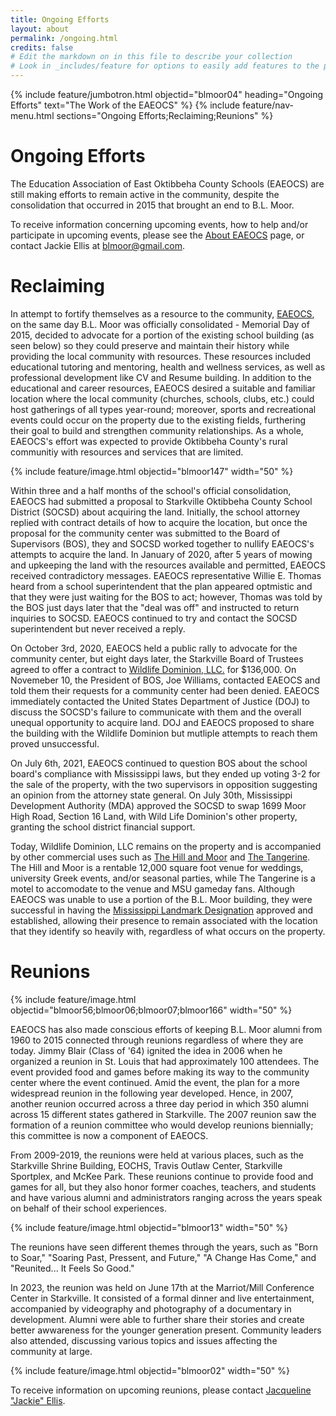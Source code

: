 ```yaml
---
title: Ongoing Efforts
layout: about
permalink: /ongoing.html
credits: false
# Edit the markdown on in this file to describe your collection
# Look in _includes/feature for options to easily add features to the page
---
```


{% include feature/jumbotron.html objectid="blmoor04" heading="Ongoing Efforts" text="The Work of the EAEOCS" %} 
{% include feature/nav-menu.html sections="Ongoing Efforts;Reclaiming;Reunions" %}

# Ongoing Efforts

The Education Association of East Oktibbeha County Schools (EAEOCS) are still making efforts to remain active in the community, despite the consolidation that occurred in 2015 that brought an end to B.L. Moor. 

To receive information concerning upcoming events, how to help and/or participate in upcoming events, please see the [About EAEOCS](/about-eaeocs.html) page, or contact Jackie Ellis at [blmoor@gmail.com](mailto:blmoor@gmail.com). 

# Reclaiming

In attempt to fortify themselves as a resource to the community, [EAEOCS](/about-eaeocs.html), on the same day B.L. Moor was officially consolidated - Memorial Day of 2015, decided to advocate for a portion of the existing school building (as seen below) so they could preserve and maintain their history while providing the local community with resources. These resources included educational tutoring and mentoring, health and wellness services, as well as professional development like CV and Resume building. In addition to the educational and career resources, EAEOCS desired a suitable and familiar location where the local community (churches, schools, clubs, etc.) could host gatherings of all types year-round; moreover, sports and recreational events could occur on the property due to the existing fields, furthering their goal to build and strengthen community relationships. As a whole, EAEOCS's effort was expected to provide Oktibbeha County's rural communitiy with resources and services that are limited. 

{% include feature/image.html objectid="blmoor147" width="50" %}

Within three and a half months of the school's official consolidation, EAEOCS had submitted a proposal to Starkville Oktibbeha County School District (SOCSD) about acquiring the land. Initially, the school attorney replied with contract details of how to acquire the location, but once the proposal for the community center was submitted to the Board of Supervisors (BOS), they and SOCSD worked together to nullify EAEOCS's attempts to acquire the land. In January of 2020, after 5 years of mowing and upkeeping the land with the resources available and permitted, EAEOCS received contradictory messages. EAEOCS representative Willie E. Thomas heard from a school superintendent that the plan appeared optmistic and that they were just waiting for the BOS to act; however, Thomas was told by the BOS just days later that the "deal was off" and instructed to return inquiries to SOCSD. EAEOCS continued to try and contact the SOCSD superintendent but never received a reply. 

On October 3rd, 2020, EAEOCS held a public rally<!--more info. attendance numbers? Location?--> to advocate for the community center, but eight days later, the Starkville Board of Trustees agreed to offer a contract to [Wildlife Dominion, LLC.](https://wildlifedominion.com/) for $136,000. On Novemeber 10, the President of BOS, Joe Williams, contacted EAEOCS and told them their requests for a community center had been denied. EAEOCS immediately contacted the United States Department of Justice (DOJ) to discuss the SOCSD's failure to communicate with them and the overall unequal opportunity to acquire land. DOJ and EAEOCS proposed to share the building with the Wildlife Dominion but mutliple attempts to reach them proved unsuccessful. 

On July 6th, 2021, EAEOCS continued to question BOS about the school board's compliance with Mississippi laws<!--law/code in question?-->, but they ended up voting 3-2 for the sale of the property, with the two supervisors in opposition suggesting an opinion from the attorney state general. On July 30th, Mississippi Development Authority (MDA) approved the SOCSD to swap 1699 Moor High Road, Section 16 Land, with Wild Life Dominion's other property, granting the school district financial support. 

Today, Wildlife Dominion, LLC remains on the property and is accompanied by other commercial uses such as [The Hill and Moor](https://thehillandmoor.com/) and [The Tangerine](https://thehillandmoor.com/the-tangerine/). The Hill and Moor is a rentable 12,000 square foot venue for weddings, university Greek events, and/or seasonal parties, while The Tangerine is a motel to accomodate to the venue and MSU gameday fans. Although EAEOCS was unable to use a portion of the B.L. Moor building, they were successful in having the [Mississippi Landmark Designation](/accomplishments.html) approved and established, allowing their presence to remain associated with the location that they identify so heavily with, regardless of what occurs on the property.  

# Reunions 

{% include feature/image.html objectid="blmoor56;blmoor06;blmoor07;blmoor166" width="50" %}

EAEOCS has also made conscious efforts of keeping B.L. Moor alumni from 1960 to 2015 connected through reunions regardless of where they are today. Jimmy Blair (Class of '64) ignited the idea in 2006 when he organized a reunion in St. Louis that had approximately 100 attendees. The event provided food and games before making its way to the community center where the event continued. Amid the event, the plan for a more widespread reunion in the following year developed. Hence, in 2007, another reunion occurred across a three day period in which 350 alumni across 15 different states gathered in Starkville. The 2007 reunion saw the formation of a reunion committee who would develop reunions biennially; this committee is now a component of EAEOCS. 

From 2009-2019, the reunions were held at various places, such as the Starkville Shrine Building, EOCHS, Travis Outlaw Center, Starkville Sportplex, and McKee Park. These reunions continue to provide food and games for all, but they also honor former coaches, teachers, and students and have various alumni and administrators ranging across the years speak on behalf of their school experiences. 

{% include feature/image.html objectid="blmoor13" width="50" %}

The reunions have seen different themes through the years, such as "Born to Soar," "Soaring Past, Pressent, and Future," "A Change Has Come," and "Reunited... It Feels So Good."   

In 2023, the reunion was held on June 17th at the Marriot/Mill Conference Center in Starkville. It consisted of a formal dinner and live entertainment, accompanied by videography and photography of a documentary in development. Alumni were able to further share their stories and create better awwareness for the younger generation present. Community leaders also attended, discussing various topics and issues affecting the community at large. 

{% include feature/image.html objectid="blmoor02" width="50" %}

To receive information on upcoming reunions, please contact [Jacqueline "Jackie" Ellis](/about-eaeocs.html). 


